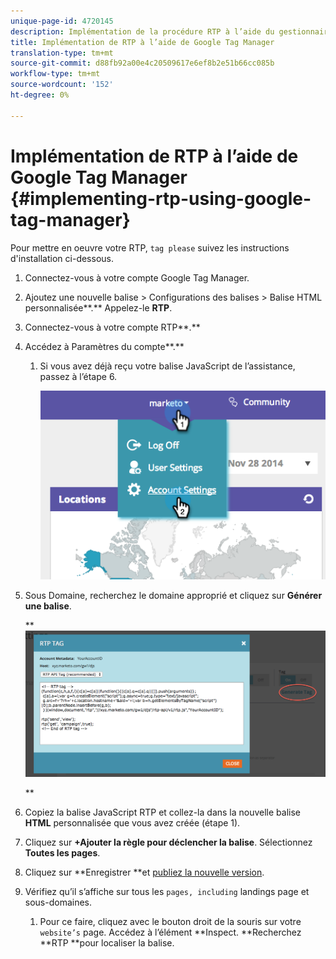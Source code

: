 ```yaml
---
unique-page-id: 4720145
description: Implémentation de la procédure RTP à l’aide du gestionnaire de balises Google - Marketo Docs - Documentation du produit
title: Implémentation de RTP à l’aide de Google Tag Manager
translation-type: tm+mt
source-git-commit: d88fb92a00e4c20509617e6ef8b2e51b66cc085b
workflow-type: tm+mt
source-wordcount: '152'
ht-degree: 0%

---
```



# Implémentation de RTP à l’aide de Google Tag Manager {#implementing-rtp-using-google-tag-manager}

Pour mettre en oeuvre votre RTP, `tag please` suivez les instructions d&#39;installation ci-dessous.

1. Connectez-vous à votre compte Google Tag Manager.

1. Ajoutez une nouvelle balise > Configurations des balises > Balise HTML personnalisée**.** Appelez-le **RTP**.

1. Connectez-vous à votre compte RTP**.**

1. Accédez à Paramètres du compte**.**

   1. Si vous avez déjà reçu votre balise JavaScript de l’assistance, passez à l’étape 6.

      ![](assets/image2014-11-30-15-3a19-3a21.png)

1. Sous Domaine, recherchez le domaine approprié et cliquez sur **Générer une balise**.

   ** ![](assets/image2014-11-30-15-3a20-3a17.png)

   **

1. Copiez la balise JavaScript RTP et collez-la dans la nouvelle balise **HTML** personnalisée que vous avez créée (étape 1).

1. Cliquez sur **+Ajouter la règle pour déclencher la balise**. Sélectionnez **Toutes les pages**.

1. Cliquez sur **Enregistrer **et [publiez la nouvelle version](https://support.google.com/tagmanager/answer/2699097?hl=en).

1. Vérifiez qu’il s’affiche sur tous les `pages, including` landings page et sous-domaines.

   1. Pour ce faire, cliquez avec le bouton droit de la souris sur votre `website’s` page. Accédez à l’élément **Inspect. **Recherchez **RTP **pour localiser la balise.

